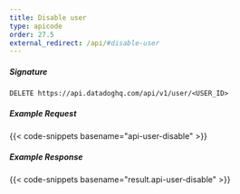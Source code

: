 ```yaml
---
title: Disable user
type: apicode
order: 27.5
external_redirect: /api/#disable-user
---
```


##### Signature
`DELETE https://api.datadoghq.com/api/v1/user/<USER_ID>`
##### Example Request
{{< code-snippets basename="api-user-disable" >}}
##### Example Response
{{< code-snippets basename="result.api-user-disable" >}}


